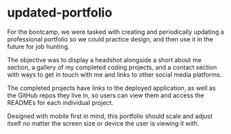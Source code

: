 # updated-portfolio

For the bootcamp, we were tasked with creating and periodically updating a professional portfolio so we could practice design, and then use it in the future for job hunting.

The objective was to display a headshot alongside a short about me section, a gallery of my completed coding projects, and a contact section with ways to get in touch with me and links to other social media platforms.

The completed projects have links to the deployed application, as well as the GitHub repos they live in, so users can view them and access the READMEs for each individual project.

Designed with mobile first in mind, this portfolio should scale and adjust itself no matter the screen size or device the user is viewing it with.
